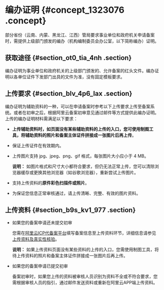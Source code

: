 # 编办证明 {#concept_1323076 .concept}

部分省份（云南、内蒙、黑龙江、江西）管局要求事业单位和政府机关申请备案时，需提供上级部门颁发的编办（机构编制委员会办公室，以下简称编办）证明。

## 获取途径 {#section_ot0_tia_4nh .section}

编办证明为事业单位和政府机关的上级部门颁发的、允许备案的红头文件。编办证明以各单位证件下发部门出具的文件为准，没有固定模板要求。

## 上传要求 {#section_blv_4p6_lax .section}

编办证明为辅助资料的一种，可以在申请备案时参考以下上传要求上传至备案系统。或者在初审之后，根据阿里云备案初审意见通过邮件等方式提供此编办证明。上传的编办证明材料需满足以下要求：

-   **上传辅助资料时，如页面没有某些辅助资料的上传的入口，您可使用制图工具，将辅助资料的照片和备案主体证件拼接成一张图片后再上传**。

-   保证上传证件在有效期内。
-   上传图片支持 jpg、jpeg、png、gif 格式，每张图片大小应小于 4 MB。

    **说明：** 如图片格式和尺寸大小都符合要求，但仍无法正常上传，您可以清除浏览器缓存或更换其他浏览器（如谷歌浏览器），重新尝试上传图片。

-   支持上传资料的**原件彩色扫描件或照片**。
-   为保证您信息正常审核通过，请上传清晰、完整、有效的图片资料。

## 上传资料 {#section_b9s_kv1_977 .section}

-   如果您的备案申请还未提交初审

    您需在[阿里云ICP代备案平台](https://beian.aliyun.com/order/index.htm)填写备案信息至上传资料环节，详细信息请参见[上传资料及真实性核验](../cn.zh-CN/ICP备案流程（PC端）/上传资料及真实性核验.md#)。

    **说明：** 如果上传资料页面没有某些资料的上传的入口，您需使用制图工具，将待上传资料的照片和备案主体证件拼接成一张图片后再上传。

-   如果您的备案申请已提交初审

    备案初审时，如果您上传的资料被审核人员识别为资料不全或不符合要求，您需根据审核人员的指引，通过邮件发送资料或重新在阿里云APP端上传资料。


